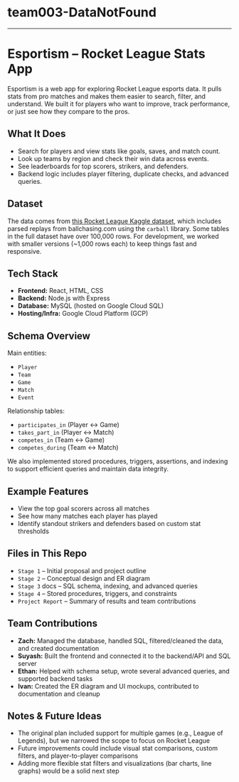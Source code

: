 # team003-DataNotFound

---

# Esportism – Rocket League Stats App

Esportism is a web app for exploring Rocket League esports data. It pulls stats from pro matches and makes them easier to search, filter, and understand. We built it for players who want to improve, track performance, or just see how they compare to the pros.

## What It Does

- Search for players and view stats like goals, saves, and match count.
- Look up teams by region and check their win data across events.
- See leaderboards for top scorers, strikers, and defenders.
- Backend logic includes player filtering, duplicate checks, and advanced queries.

## Dataset

The data comes from [this Rocket League Kaggle dataset](https://www.kaggle.com/datasets/dylanmonfret/rlcs-202122), which includes parsed replays from ballchasing.com using the `carball` library. Some tables in the full dataset have over 100,000 rows. For development, we worked with smaller versions (~1,000 rows each) to keep things fast and responsive.

## Tech Stack

- **Frontend:** React, HTML, CSS
- **Backend:** Node.js with Express
- **Database:** MySQL (hosted on Google Cloud SQL)
- **Hosting/Infra:** Google Cloud Platform (GCP)

## Schema Overview

Main entities:
- `Player`
- `Team`
- `Game`
- `Match`
- `Event`

Relationship tables:
- `participates_in` (Player ↔ Game)
- `takes_part_in` (Player ↔ Match)
- `competes_in` (Team ↔ Game)
- `competes_during` (Team ↔ Match)

We also implemented stored procedures, triggers, assertions, and indexing to support efficient queries and maintain data integrity.

## Example Features

- View the top goal scorers across all matches
- See how many matches each player has played
- Identify standout strikers and defenders based on custom stat thresholds

## Files in This Repo

- `Stage 1` – Initial proposal and project outline
- `Stage 2` – Conceptual design and ER diagram
- `Stage 3` docs – SQL schema, indexing, and advanced queries
- `Stage 4` – Stored procedures, triggers, and constraints
- `Project Report` – Summary of results and team contributions

## Team Contributions

- **Zach:** Managed the database, handled SQL, filtered/cleaned the data, and created documentation
- **Suyash:** Built the frontend and connected it to the backend/API and SQL server
- **Ethan:** Helped with schema setup, wrote several advanced queries, and supported backend tasks
- **Ivan:** Created the ER diagram and UI mockups, contributed to documentation and cleanup

## Notes & Future Ideas

- The original plan included support for multiple games (e.g., League of Legends), but we narrowed the scope to focus on Rocket League
- Future improvements could include visual stat comparisons, custom filters, and player-to-player comparisons
- Adding more flexible stat filters and visualizations (bar charts, line graphs) would be a solid next step
